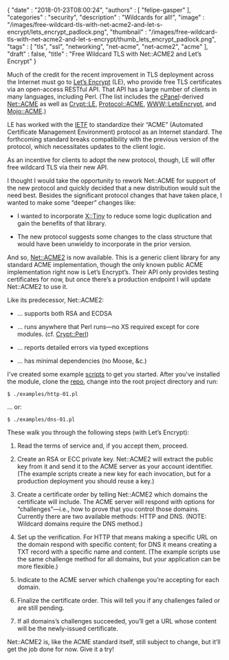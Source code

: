{
   "date" : "2018-01-23T08:00:24",
   "authors" : [
      "felipe-gasper"
   ],
   "categories" : "security",
   "description" : "Wildcards for all!",
   "image" : "/images/free-wildcard-tls-with-net-acme2-and-let-s-encrypt/lets_encrypt_padlock.png",
   "thumbnail" : "/images/free-wildcard-tls-with-net-acme2-and-let-s-encrypt/thumb_lets_encrypt_padlock.png",
   "tags" : [
      "tls",
      "ssl",
      "networking",
      "net-acme",
      "net-acme2",
      "acme"
   ],
   "draft" : false,
   "title" : "Free Wildcard TLS with Net::ACME2 and Let’s Encrypt"
}

Much of the credit for the recent improvement in TLS deployment across
the Internet must go to [Let’s Encrypt](http://letsencrypt.org) (LE),
who provide free TLS certificates via an open-access RESTful API. That
API has a large number of clients in many languages, including Perl.
(The list includes the [cPanel](http://cpanel.com)-derived
[Net::ACME](https://metacpan.org/pod/Net::ACME)
as well as [Crypt::LE](https://metacpan.org/pod/Crypt::LE),
[Protocol::ACME](https://metacpan.org/pod/Protocol::ACME),
[WWW::LetsEncrypt](https://metacpan.org/pod/WWW::LetsEncrypt), and
[Mojo::ACME](https://metacpan.org/pod/Mojo::ACME).)

LE has worked with the [IETF](http://ietf.org) to standardize their
“ACME” (Automated Certificate Management Environment) protocol as an
Internet standard. The forthcoming standard breaks compatibility with the
previous version of the protocol, which necessitates updates to the client
logic.

As an incentive for clients to adopt the new protocol, though, LE will
offer free wildcard TLS via their new API.

I thought I would take the opportunity to rework Net::ACME for support of
the new protocol and quickly decided that a new distribution would suit
the need best. Besides the significant protocol changes that have taken
place, I wanted to make some “deeper” changes like:

* I wanted to incorporate [X::Tiny](https://metacpan.org/pod/X::Tiny)
to reduce some logic duplication and gain the benefits of that library.

* The new protocol suggests some changes to the class structure that
would have been unwieldy to incorporate in the prior version.

And so, [Net::ACME2](https://metacpan.org/pod/Net::ACME2) is now available.
This is a generic client library for any standard ACME implementation,
though the only known public ACME implementation right now is
Let’s Encrypt’s. Their API only provides testing certificates for now,
but once there’s a production endpoint I will update Net::ACME2 to use it.

Like its predecessor, Net::ACME2:

* … supports both RSA and ECDSA

* … runs anywhere that Perl runs—no XS required except for core
modules. (cf. [Crypt::Perl](https://metacpan.org/pod/Crypt::Perl))

* … reports detailed errors via typed exceptions

* … has minimal dependencies (no Moose, &c.)

I've created some example [scripts](https://github.com/FGasper/p5-Net-ACME2/tree/master/examples) to get you started. After you've installed the module, clone the [repo](https://github.com/FGasper/p5-Net-ACME2), change into the root project directory and run:

    $ ./examples/http-01.pl

… or:

    $ ./examples/dns-01.pl

These walk you through the following steps (with Let’s Encrypt):

1. Read the terms of service and, if you accept them, proceed.

2. Create an RSA or ECC private key. Net::ACME2 will extract the public
key from it and send it to the ACME server as your account identifier.
(The example scripts create a new key for each invocation, but for a
production deployment you should reuse a key.)

3. Create a certificate order by telling Net::ACME2 which domains the
certificate will include. The ACME server will respond with options for
“challenges”—i.e., how to prove that you control those domains. Currently
there are two available methods: HTTP and DNS. (NOTE: Wildcard domains
require the DNS method.)

4. Set up the verification. For HTTP that means making a specific
URL on the domain respond with specific content; for DNS it means creating
a TXT record with a specific name and content. (The example scripts use
the same challenge method for all domains, but your application can be
more flexible.)

5. Indicate to the ACME server which challenge you’re accepting for each
domain.

6. Finalize the certificate order. This will tell you if any challenges
failed or are still pending.

7. If all domains’s challenges succeeded, you’ll get a URL whose content
will be the newly-issued certificate.

Net::ACME2 is, like the ACME standard itself, still subject to
change, but it’ll get the job done for now. Give it a try!
